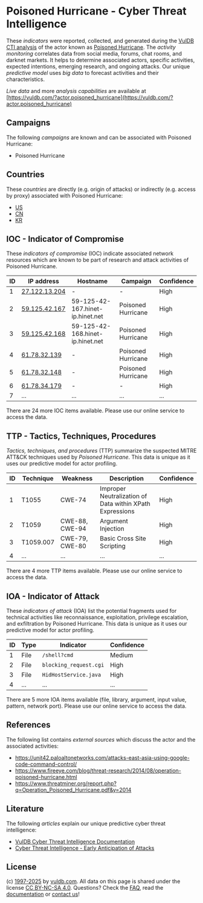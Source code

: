 # Poisoned Hurricane - Cyber Threat Intelligence

These _indicators_ were reported, collected, and generated during the [VulDB CTI analysis](https://vuldb.com/?kb.cti) of the actor known as [Poisoned Hurricane](https://vuldb.com/?actor.poisoned_hurricane). The _activity monitoring_ correlates data from social media, forums, chat rooms, and darknet markets. It helps to determine associated actors, specific activities, expected intentions, emerging research, and ongoing attacks. Our unique _predictive model_ uses _big data_ to forecast activities and their characteristics.

_Live data_ and more _analysis capabilities_ are available at [https://vuldb.com/?actor.poisoned_hurricane](https://vuldb.com/?actor.poisoned_hurricane)

## Campaigns

The following _campaigns_ are known and can be associated with Poisoned Hurricane:

* Poisoned Hurricane

## Countries

These _countries_ are directly (e.g. origin of attacks) or indirectly (e.g. access by proxy) associated with Poisoned Hurricane:

* [US](https://vuldb.com/?country.us)
* [CN](https://vuldb.com/?country.cn)
* [KR](https://vuldb.com/?country.kr)

## IOC - Indicator of Compromise

These _indicators of compromise_ (IOC) indicate associated network resources which are known to be part of research and attack activities of Poisoned Hurricane.

ID | IP address | Hostname | Campaign | Confidence
-- | ---------- | -------- | -------- | ----------
1 | [27.122.13.204](https://vuldb.com/?ip.27.122.13.204) | - | - | High
2 | [59.125.42.167](https://vuldb.com/?ip.59.125.42.167) | 59-125-42-167.hinet-ip.hinet.net | Poisoned Hurricane | High
3 | [59.125.42.168](https://vuldb.com/?ip.59.125.42.168) | 59-125-42-168.hinet-ip.hinet.net | Poisoned Hurricane | High
4 | [61.78.32.139](https://vuldb.com/?ip.61.78.32.139) | - | Poisoned Hurricane | High
5 | [61.78.32.148](https://vuldb.com/?ip.61.78.32.148) | - | Poisoned Hurricane | High
6 | [61.78.34.179](https://vuldb.com/?ip.61.78.34.179) | - | - | High
7 | ... | ... | ... | ...

There are 24 more IOC items available. Please use our online service to access the data.

## TTP - Tactics, Techniques, Procedures

_Tactics, techniques, and procedures_ (TTP) summarize the suspected MITRE ATT&CK techniques used by _Poisoned Hurricane_. This data is unique as it uses our predictive model for actor profiling.

ID | Technique | Weakness | Description | Confidence
-- | --------- | -------- | ----------- | ----------
1 | T1055 | CWE-74 | Improper Neutralization of Data within XPath Expressions | High
2 | T1059 | CWE-88, CWE-94 | Argument Injection | High
3 | T1059.007 | CWE-79, CWE-80 | Basic Cross Site Scripting | High
4 | ... | ... | ... | ...

There are 4 more TTP items available. Please use our online service to access the data.

## IOA - Indicator of Attack

These _indicators of attack_ (IOA) list the potential fragments used for technical activities like reconnaissance, exploitation, privilege escalation, and exfiltration by Poisoned Hurricane. This data is unique as it uses our predictive model for actor profiling.

ID | Type | Indicator | Confidence
-- | ---- | --------- | ----------
1 | File | `/shell?cmd` | Medium
2 | File | `blocking_request.cgi` | High
3 | File | `HidHostService.java` | High
4 | ... | ... | ...

There are 5 more IOA items available (file, library, argument, input value, pattern, network port). Please use our online service to access the data.

## References

The following list contains _external sources_ which discuss the actor and the associated activities:

* https://unit42.paloaltonetworks.com/attacks-east-asia-using-google-code-command-control/
* https://www.fireeye.com/blog/threat-research/2014/08/operation-poisoned-hurricane.html
* https://www.threatminer.org/report.php?q=Operation_Poisoned_Hurricane.pdf&y=2014

## Literature

The following _articles_ explain our unique predictive cyber threat intelligence:

* [VulDB Cyber Threat Intelligence Documentation](https://vuldb.com/?kb.cti)
* [Cyber Threat Intelligence - Early Anticipation of Attacks](https://www.scip.ch/en/?labs.20201022)

## License

(c) [1997-2025](https://vuldb.com/?kb.changelog) by [vuldb.com](https://vuldb.com/?kb.about). All data on this page is shared under the license [CC BY-NC-SA 4.0](https://creativecommons.org/licenses/by-nc-sa/4.0/). Questions? Check the [FAQ](https://vuldb.com/?kb.faq), read the [documentation](https://vuldb.com/?kb) or [contact us](https://vuldb.com/?contact)!
